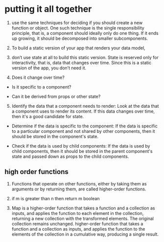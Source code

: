 # putting it all together

1. use the same techniques for deciding if you should create a new function or object. One such technique is the single responsibility principle, that is, a component should ideally only do one thing. If it ends up growing, it should be decomposed into smaller subcomponents.

2. To build a static version of your app that renders your data model,

3. don’t use state at all to build this static version. State is reserved only for interactivity, that is, data that changes over time. Since this is a static version of the app, you don’t need it.

4. Does it change over time?

- Is it specific to a component?

- Can it be derived from props or other state?

5. Identify the data that a component needs to render: Look at the data that a component uses to render its content. If this data changes over time, then it's a good candidate for state.

- Determine if the data is specific to the component: If the data is specific to a particular component and not shared by other components, then it should be stored in the component's state.

- Check if the data is used by child components: If the data is used by child components, then it should be stored in the parent component's state and passed down as props to the child components.

## high order functions

1. Functions that operate on other functions, either by taking them as arguments or by returning them, are called higher-order functions.

2. if m is greater than n then return m   boolean

3. Map is a higher-order function that takes a function and a collection as inputs, and applies the function to each element in the collection, returning a new collection with the transformed elements. The original collection remains unchanged. higher-order function that takes a function and a collection as inputs, and applies the function to the elements of the collection in a cumulative way, producing a single result.
